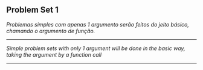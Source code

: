 ## Problem Set 1

*Problemas simples com apenas 1 argumento serão feitos do jeito básico, chamando o argumento de função.*

---------------------------------------------------------------------------------------------------------------

*Simple problem sets with only 1 argument will be done in the basic way, taking the argument by a function call*

---------------------------------------------------------------------------------------------------------------
